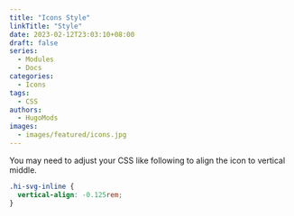 ```yaml
---
title: "Icons Style"
linkTitle: "Style"
date: 2023-02-12T23:03:10+08:00
draft: false
series:
  - Modules
  - Docs
categories:
  - Icons
tags:
  - CSS
authors:
  - HugoMods
images:
  - images/featured/icons.jpg
---
```


You may need to adjust your CSS like following to align the icon to vertical middle.

```css
.hi-svg-inline {
  vertical-align: -0.125rem;
}
```
